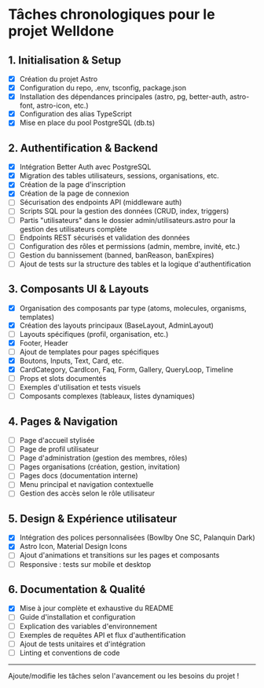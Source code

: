 # Tâches chronologiques pour le projet Welldone

## 1. Initialisation & Setup

- [x] Création du projet Astro
- [x] Configuration du repo, .env, tsconfig, package.json
- [x] Installation des dépendances principales (astro, pg, better-auth, astro-font, astro-icon, etc.)
- [x] Configuration des alias TypeScript
- [x] Mise en place du pool PostgreSQL (db.ts)

## 2. Authentification & Backend

- [x] Intégration Better Auth avec PostgreSQL
- [x] Migration des tables utilisateurs, sessions, organisations, etc.
- [x] Création de la page d'inscription
- [x] Création de la page de connexion
- [ ] Sécurisation des endpoints API (middleware auth)
- [ ] Scripts SQL pour la gestion des données (CRUD, index, triggers)
- [ ] Partis "utilisateurs" dans le dossier admin/utilisateurs.astro pour la gestion des utilisateurs complète
- [ ] Endpoints REST sécurisés et validation des données
- [ ] Configuration des rôles et permissions (admin, membre, invité, etc.)
- [ ] Gestion du bannissement (banned, banReason, banExpires)
- [ ] Ajout de tests sur la structure des tables et la logique d'authentification

## 3. Composants UI & Layouts

- [x] Organisation des composants par type (atoms, molecules, organisms, templates)
- [x] Création des layouts principaux (BaseLayout, AdminLayout)
- [ ] Layouts spécifiques (profil, organisation, etc.)
- [x] Footer, Header
- [ ] Ajout de templates pour pages spécifiques
- [x] Boutons, Inputs, Text, Card, etc.
- [x] CardCategory, CardIcon, Faq, Form, Gallery, QueryLoop, Timeline
- [ ] Props et slots documentés
- [ ] Exemples d'utilisation et tests visuels
- [ ] Composants complexes (tableaux, listes dynamiques)

## 4. Pages & Navigation

- [ ] Page d'accueil stylisée
- [ ] Page de profil utilisateur
- [ ] Page d'administration (gestion des membres, rôles)
- [ ] Pages organisations (création, gestion, invitation)
- [ ] Pages docs (documentation interne)
- [ ] Menu principal et navigation contextuelle
- [ ] Gestion des accès selon le rôle utilisateur

## 5. Design & Expérience utilisateur

- [x] Intégration des polices personnalisées (Bowlby One SC, Palanquin Dark)
- [x] Astro Icon, Material Design Icons
- [ ] Ajout d'animations et transitions sur les pages et composants
- [ ] Responsive : tests sur mobile et desktop

## 6. Documentation & Qualité

- [x] Mise à jour complète et exhaustive du README
- [ ] Guide d'installation et configuration
- [ ] Explication des variables d'environnement
- [ ] Exemples de requêtes API et flux d'authentification
- [ ] Ajout de tests unitaires et d'intégration
- [ ] Linting et conventions de code

---

Ajoute/modifie les tâches selon l'avancement ou les besoins du projet !
